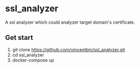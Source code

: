 # ssl_analyzer
A ssl analyzer which could analyzer target domain's certificate.

## Get start
1. git clone https://github.com/vincentbin/ssl_analyzer.git
2. cd ssl_analyzer
3. docker-compose up